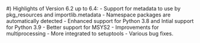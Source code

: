 #) Highlights of Version 6.2 up to 6.4:
	- Support for metadata to use by pkg_resources and importlib.metadata
	- Namespace packages are automatically detected
	- Enhanced support for Python 3.8 and Intial support for Python 3.9
	- Better support for MSYS2
	- Improvements for multiprocessing
	- More integrated to setuptools
	- Various bug fixes.
